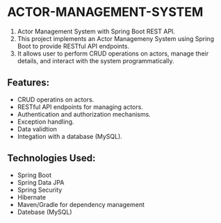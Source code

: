 # ACTOR-MANAGEMENT-SYSTEM
<ol>
  <li>Actor Management System with Spring Boot REST API.</li>
  <li>This project implements an Actor Managemeny System using Spring Boot to provide RESTful API endpoints.</li>
  <li>It allows user to perform CRUD operations on actors, manage their details, and interact with the system programmatically.</li>
</ol>
<h2>Features:</h2>
<ul>
  <li>CRUD operatins on actors.</li>
  <li>RESTful API endpoints for managing actors.</li>
  <li>Authentication and authorization mechanisms.</li>
  <li>Exception handling.</li>
  <li>Data validtion</li>
  <li>Integation with a database (MySQL).</li>
</ul>
<h2>Technologies Used:</h2>
<ul>
  <li>Spring Boot</li>
  <li>Spring Data JPA</li>
  <li>Spring Security</li>
  <li>Hibernate</li>
  <li>Maven/Gradle for dependency management</li>
  <li>Datebase (MySQL)</li>
</ul>
